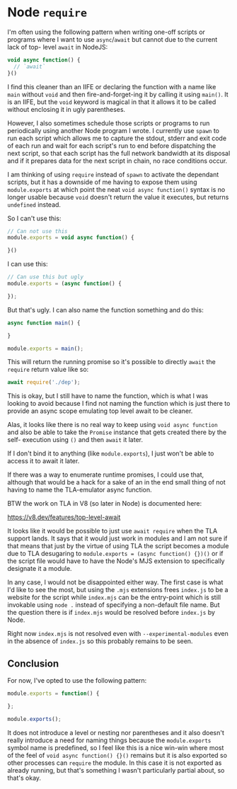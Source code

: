 # Node `require`

I'm often using the following pattern when writing one-off scripts or programs
where I want to use `async`/`await` but cannot due to the current lack of top-
level `await` in NodeJS:

```js
void async function() {
  // `await`
}()
```

I find this cleaner than an IIFE or declaring the function with a name like
`main` without `void` and then fire-and-forget-ing it by calling it using
`main()`. It is an IIFE, but the `void` keyword is magical in that it allows it
to be called without enclosing it in ugly parentheses.

However, I also sometimes schedule those scripts or programs to run periodically
using another Node program I wrote. I currently use `spawn` to run each script
which allows me to capture the stdout, stderr and exit code of each run and wait
for each script's run to end before dispatching the next script, so that each
script has the full network bandwidth at its disposal and if it prepares data
for the next script in chain, no race conditions occur.

I am thinking of using `require` instead of `spawn` to activate the dependant
scripts, but it has a downside of me having to expose them using
`module.exports` at which point the neat `void async function()` syntax is no
longer usable because `void` doesn't return the value it executes, but returns
`undefined` instead.

So I can't use this:

```javascript
// Can not use this
module.exports = void async function() {

}()
```

I can use this:

```javascript
// Can use this but ugly
module.exports = (async function() {

});
```

But that's ugly. I can also name the function something and do this:

```javascript
async function main() {

}

module.exports = main();
```

This will return the running promise so it's possible to directly `await` the
`require` return value like so:

```javascript
await require('./dep');
```

This is okay, but I still have to name the function, which is what I was looking
to avoid because I find not naming the function which is just there to provide
an async scope emulating top level await to be cleaner.

Alas, it looks like there is no real way to keep using `void async function` and
also be able to take the `Promise` instance that gets created there by the self-
execution using `()` and then `await` it later.

If I don't bind it to anything (like `module.exports`), I just won't be able to
access it to await it later.

If there was a way to enumerate runtime promises, I could use that, although
that would be a hack for a sake of an in the end small thing of not having to
name the TLA-emulator async function.

BTW the work on TLA in V8 (so later in Node) is documented here:

https://v8.dev/features/top-level-await

It looks like it would be possible to just use `await require` when the TLA
support lands. It says that it would just work in modules and I am not sure if
that means that just by the virtue of using TLA the script becomes a module due
to TLA desugaring to `module.exports = (async function() {})()` or if the script
file would have to have the Node's MJS extension to specifically designate it a
module.

In any case, I would not be disappointed either way. The first case is what I'd
like to see the most, but using the `.mjs` extensions frees `index.js` to be a
website for the script while `index.mjs` can be the entry-point which is still
invokable using `node .` instead of specifying a non-default file name. But the
question there is if `index.mjs` would be resolved before `index.js` by Node.

Right now `index.mjs` is not resolved even with `--experimental-modules` even in
the absence of `index.js` so this probably remains to be seen.

## Conclusion

For now, I've opted to use the following pattern:

```js
module.exports = function() {

};

module.exports();
```

It does not introduce a level or nesting nor parentheses and it also doesn't
really introduce a need for naming things because the `module.exports` symbol
name is predefined, so I feel like this is a nice win-win where most of the
feel of `void async function() {}()` remains but it is also exported so other
processes can `require` the module. In this case it is not exported as already
running, but that's something I wasn't particularly partial about, so that's
okay.
